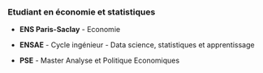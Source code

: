 ### Etudiant en économie et statistiques

- **ENS Paris-Saclay** - Economie

- **ENSAE** - Cycle ingénieur - Data science, statistiques et apprentissage

- **PSE** - Master Analyse et Politique Economiques
